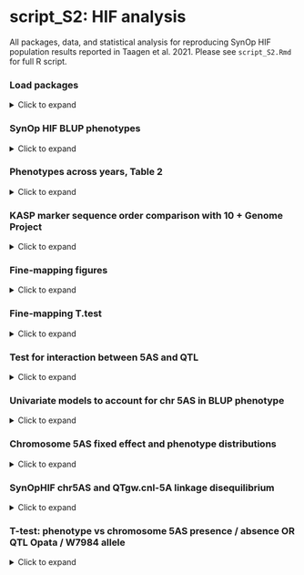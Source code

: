 script\_S2: HIF analysis
================

All packages, data, and statistical analysis for reproducing SynOp HIF
population results reported in Taagen et al. 2021. Please see
`script_S2.Rmd` for full R script.

### Load packages

<details>

<summary>Click to expand </summary>

``` r
library(tidyverse) # R/tidyverse version 1.3.0
library(lme4) #R/lme4 package version 1.1-21
library(knitr) # R/knitr package version 1.28 
library(rlang) #R/rlang package version 0.4.5
library(ggpubr) #R/ggpubr package version 0.4.0
library(emmeans) # R/emmeans package version 1.4.6
library(car) # R/car package version 3.0-10
library(gt) #R/gt version 0.2.2
library(rstatix) # R/rstatix package version 0.6.0
library(inauguration) #R/inauguration version 0.0.0.90
```

</details>

### SynOp HIF BLUP phenotypes

<details>

<summary>Click to expand </summary>

A 129-entry inbred subset of SynOp HIF entries and four checks (W7984,
Opata, Tom, and Glenn) were were selected and grown in randomized
headrows. There are three site-year combinations (2019 Snyder, 2020
Caldwell, 2020 Helfer), with up to five replicates per entry, across
2019 and 2020 in Ithaca, NY (up to 3 rep at Snyder, 1 rep Caldwell, 1
rep Helfer). Univariate linear models with random environment and
genotype effects were fitted with the `R/lme4` package to obtain best
linear unbiased predictions (BLUPs) for `TGW`, `GL`, `GW`, `SPS`, `HD`,
`GFD`, and `HT` phenotypes across the three environments.

**Load data**

``` r
SynOpHIF_Phenotypes <- read_csv("https://raw.githubusercontent.com/etaagen/Taagen_2021_TPG/main/supplementary_2/file_S2.1.csv", na = "")
SynOpHIF_Phenotypes$SynOpHIF = as.factor(SynOpHIF_Phenotypes$SynOpHIF)
SynOpHIF_Phenotypes$Entry = as.factor(SynOpHIF_Phenotypes$Entry)
SynOpHIF_Phenotypes$Year = as.factor(SynOpHIF_Phenotypes$Year)
SynOpHIF_Phenotypes$Location = as.factor(SynOpHIF_Phenotypes$Location)
SynOpHIF_Phenotypes$Rep = as.factor(SynOpHIF_Phenotypes$Rep)
SynOpHIF_Phenotypes$chr5AS_consensus = as.factor(SynOpHIF_Phenotypes$chr5AS_consensus)
SynOpHIF_Phenotypes$KASP_341510829 = as.factor(SynOpHIF_Phenotypes$KASP_341510829)
```

**TGW**

![](script_S2_files/figure-gfm/TGW%20models-1.png)<!-- -->

**GL**

![](script_S2_files/figure-gfm/GL%20models-1.png)<!-- -->

**GW**

![](script_S2_files/figure-gfm/GW%20models-1.png)<!-- -->

**SPS**

    ## boundary (singular) fit: see ?isSingular

![](script_S2_files/figure-gfm/SPS%20models-1.png)<!-- -->

**HD**

![](script_S2_files/figure-gfm/HD%20models-1.png)<!-- -->

**GFD**

![](script_S2_files/figure-gfm/GFD%20models-1.png)<!-- -->

**HT**

![](script_S2_files/figure-gfm/HT%20models-1.png)<!-- -->

### Select models, extract BLUPs

The models were selected based on low AIC value, and include the
`SynOpHIF` classification variable.

  - `TGW ~ (1|Entry) + (1|Rep) + SynOpHIF`

  - `GL ~ (1|Entry) + (1|Rep) + 1|SynOpHIF`

  - `GW ~ (1|Entry) + (1|Rep) + 1|SynOpHIF`

  - `SPS ~ (1|Entry) + (1|Rep) + SynOpHIF + HD`

  - `HD ~ (1|Entry) + (1|Rep) + SynOpHIF + HT`

  - `GFD ~ (1|Entry) + (1|Rep) + SynOpHIF + HD`

  - `HT ~ (1|Entry) + (1|Rep) + SynOpHIF + HD`

**and later,** `phenotype ~ (1|Entry) + (1|Rep) + SynOpHIF +
chr5AS_consensus` for testing 5AS significance after Gutierrez-Gonzalez
et al. 2019 published genome sequence that indicated chr 5AS structural
variation.

**Extract random effects from univariate mixed linear models for entries
(obtain BLUPs):**

``` r
BLUP_TGW <- ranef(TGW_model2)$Entry 
BLUP_GL <- ranef(GL_model2)$Entry 
BLUP_GW <- ranef(GW_model2)$Entry 
BLUP_SPS <- ranef(SPS_model3)$Entry 
BLUP_HD <- ranef(HD_model3)$Entry 
BLUP_GFD <- ranef(HD_model3)$Entry 
BLUP_HT <- ranef(HT_model3)$Entry 
```

**Phenotype means, add to BLUP for scaled phenotype value:**

``` r
TGW_mean <- mean(SynOpHIF_Phenotypes$TGW, na.rm = TRUE) 
BLUP_TGW <- BLUP_TGW + TGW_mean
names(BLUP_TGW)[1] <- "BLUP_TGW"
BLUP_TGW <- BLUP_TGW %>% 
  rownames_to_column(var = "entry")

GL_mean <- mean(SynOpHIF_Phenotypes$GL, na.rm = TRUE)
BLUP_GL <- BLUP_GL + GL_mean
names(BLUP_GL)[1] <- "BLUP_GL"
BLUP_GL <- BLUP_GL %>% 
  rownames_to_column(var = "entry")

GW_mean <- mean(SynOpHIF_Phenotypes$GW, na.rm = TRUE)
BLUP_GW <- BLUP_GW + GW_mean
names(BLUP_GW)[1] <- "BLUP_GW"
BLUP_GW <- BLUP_GW %>% 
  rownames_to_column(var = "entry")

SPS_mean <- mean(SynOpHIF_Phenotypes$SPS, na.rm = TRUE)
BLUP_SPS <- BLUP_SPS + SPS_mean
names(BLUP_SPS)[1] <- "BLUP_SPS"
BLUP_SPS <- BLUP_SPS %>% 
  rownames_to_column(var = "entry")

HD_mean <- mean(SynOpHIF_Phenotypes$HD, na.rm = TRUE)
BLUP_HD <- BLUP_HD + HD_mean
names(BLUP_HD)[1] <- "BLUP_HD"
BLUP_HD <- BLUP_HD %>% 
  rownames_to_column(var = "entry")

GFD_mean <- mean(SynOpHIF_Phenotypes$GFD, na.rm = TRUE)
BLUP_GFD <- BLUP_GFD + GFD_mean
names(BLUP_GFD)[1] <- "BLUP_GFD"
BLUP_GFD <- BLUP_GFD %>% 
  rownames_to_column(var = "entry")

HT_mean <- mean(SynOpHIF_Phenotypes$HT, na.rm = TRUE)
BLUP_HT <- BLUP_HT + HT_mean
names(BLUP_HT)[1] <- "BLUP_HT"
BLUP_HT <- BLUP_HT %>% 
  rownames_to_column(var = "entry")
```

**Create csv files**  
*eval = FALSE,can be found in GitHub repository, `file_S2.9.csv`*

``` r
SynOpHIF_BLUP <- BLUP_TGW %>% 
  inner_join(BLUP_GL, by=c("entry")) %>% 
  inner_join(BLUP_GW, by=c("entry")) %>% 
  inner_join(BLUP_SPS, by=c("entry")) %>% 
  inner_join(BLUP_HD, by=c("entry")) %>% 
  inner_join(BLUP_GFD, by=c("entry")) %>% 
  inner_join(BLUP_HT, by=c("entry")) 

#write.csv(SynOpHIF_BLUP, "SynOpHIF_BLUP.csv") 
```

</details>

### Phenotypes across years, Table 2

<details>

<summary>Click to expand </summary>

``` r
sny19a <- SynOpHIF_Phenotypes %>% 
  filter(Rep == "A") 
summary(aov(HD ~ KASP_341510829, data = sny19a))
```

    ##                 Df Sum Sq Mean Sq F value Pr(>F)
    ## KASP_341510829   1    4.7   4.712   0.527  0.469
    ## Residuals      127 1134.6   8.934

``` r
summary(aov(GFD ~ KASP_341510829, data = sny19a))
```

    ##                Df Sum Sq Mean Sq F value Pr(>F)
    ## KASP_341510829  1  0.014  0.0142   0.021  0.889
    ## Residuals       7  4.748  0.6783               
    ## 120 observations deleted due to missingness

``` r
summary(aov(HT ~ KASP_341510829, data = sny19a))
```

    ##                 Df Sum Sq Mean Sq F value Pr(>F)  
    ## KASP_341510829   1    210  209.59   3.531 0.0625 .
    ## Residuals      126   7478   59.35                 
    ## ---
    ## Signif. codes:  0 '***' 0.001 '**' 0.01 '*' 0.05 '.' 0.1 ' ' 1
    ## 1 observation deleted due to missingness

``` r
summary(aov(SPS ~ KASP_341510829, data = sny19a))
```

    ##                 Df Sum Sq Mean Sq F value Pr(>F)
    ## KASP_341510829   1   2.27  2.2674   2.577  0.111
    ## Residuals      127 111.74  0.8799

``` r
summary(aov(TGW ~ KASP_341510829, data = sny19a))
```

    ##                 Df Sum Sq Mean Sq F value Pr(>F)    
    ## KASP_341510829   1 1233.9  1233.9   237.2 <2e-16 ***
    ## Residuals      127  660.5     5.2                   
    ## ---
    ## Signif. codes:  0 '***' 0.001 '**' 0.01 '*' 0.05 '.' 0.1 ' ' 1

``` r
summary(aov(GL ~ KASP_341510829, data = sny19a))
```

    ##                 Df Sum Sq Mean Sq F value Pr(>F)    
    ## KASP_341510829   1  0.605  0.6054   14.67  2e-04 ***
    ## Residuals      127  5.241  0.0413                   
    ## ---
    ## Signif. codes:  0 '***' 0.001 '**' 0.01 '*' 0.05 '.' 0.1 ' ' 1

``` r
summary(aov(GW ~ KASP_341510829, data = sny19a)) 
```

    ##                 Df Sum Sq Mean Sq F value Pr(>F)    
    ## KASP_341510829   1 2.8975  2.8975   396.8 <2e-16 ***
    ## Residuals      127 0.9273  0.0073                   
    ## ---
    ## Signif. codes:  0 '***' 0.001 '**' 0.01 '*' 0.05 '.' 0.1 ' ' 1

``` r
sny19b <- SynOpHIF_Phenotypes %>% 
  filter(Rep == "B") 
summary(aov(HD ~ KASP_341510829, data = sny19b))
```

    ##                 Df Sum Sq Mean Sq F value Pr(>F)
    ## KASP_341510829   1    4.6   4.591    0.56  0.456
    ## Residuals      111  910.5   8.202               
    ## 16 observations deleted due to missingness

``` r
summary(aov(GFD ~ KASP_341510829, data = sny19b))
```

    ##                Df Sum Sq Mean Sq F value Pr(>F)
    ## KASP_341510829  1  0.392   0.392   0.778  0.407
    ## Residuals       7  3.528   0.504               
    ## 120 observations deleted due to missingness

``` r
summary(aov(HT ~ KASP_341510829, data = sny19b))
```

    ##                 Df Sum Sq Mean Sq F value Pr(>F)  
    ## KASP_341510829   1    298  298.24   3.739 0.0557 .
    ## Residuals      111   8853   79.76                 
    ## ---
    ## Signif. codes:  0 '***' 0.001 '**' 0.01 '*' 0.05 '.' 0.1 ' ' 1
    ## 16 observations deleted due to missingness

``` r
summary(aov(SPS ~ KASP_341510829, data = sny19b))
```

    ##                 Df Sum Sq Mean Sq F value  Pr(>F)   
    ## KASP_341510829   1   7.68    7.68   7.604 0.00681 **
    ## Residuals      111 112.11    1.01                   
    ## ---
    ## Signif. codes:  0 '***' 0.001 '**' 0.01 '*' 0.05 '.' 0.1 ' ' 1
    ## 16 observations deleted due to missingness

``` r
summary(aov(TGW ~ KASP_341510829, data = sny19b))
```

    ##                 Df Sum Sq Mean Sq F value Pr(>F)    
    ## KASP_341510829   1   1259    1259   209.2 <2e-16 ***
    ## Residuals      111    668       6                   
    ## ---
    ## Signif. codes:  0 '***' 0.001 '**' 0.01 '*' 0.05 '.' 0.1 ' ' 1
    ## 16 observations deleted due to missingness

``` r
summary(aov(GL ~ KASP_341510829, data = sny19b))
```

    ##                 Df Sum Sq Mean Sq F value   Pr(>F)    
    ## KASP_341510829   1  0.796  0.7964      17 7.23e-05 ***
    ## Residuals      111  5.199  0.0468                     
    ## ---
    ## Signif. codes:  0 '***' 0.001 '**' 0.01 '*' 0.05 '.' 0.1 ' ' 1
    ## 16 observations deleted due to missingness

``` r
summary(aov(GW ~ KASP_341510829, data = sny19b))
```

    ##                 Df Sum Sq Mean Sq F value Pr(>F)    
    ## KASP_341510829   1 2.8961  2.8961   408.4 <2e-16 ***
    ## Residuals      111 0.7871  0.0071                   
    ## ---
    ## Signif. codes:  0 '***' 0.001 '**' 0.01 '*' 0.05 '.' 0.1 ' ' 1
    ## 16 observations deleted due to missingness

``` r
sny19c <- SynOpHIF_Phenotypes %>% 
  filter(Rep == "C") 
summary(aov(HD ~ KASP_341510829, data = sny19c))
```

    ##                Df Sum Sq Mean Sq F value Pr(>F)
    ## KASP_341510829  1  15.68  15.684   2.101  0.163
    ## Residuals      20 149.27   7.464               
    ## 107 observations deleted due to missingness

``` r
summary(aov(HT ~ KASP_341510829, data = sny19c))
```

    ##                Df Sum Sq Mean Sq F value Pr(>F)
    ## KASP_341510829  1   69.1   69.09   0.595  0.449
    ## Residuals      20 2321.3  116.06               
    ## 107 observations deleted due to missingness

``` r
summary(aov(SPS ~ KASP_341510829, data = sny19c))
```

    ##                Df Sum Sq Mean Sq F value Pr(>F)
    ## KASP_341510829  1  2.063   2.062    1.49  0.236
    ## Residuals      20 27.678   1.384               
    ## 107 observations deleted due to missingness

``` r
summary(aov(TGW ~ KASP_341510829, data = sny19c))
```

    ##                Df Sum Sq Mean Sq F value   Pr(>F)    
    ## KASP_341510829  1  144.0  143.96   28.42 3.23e-05 ***
    ## Residuals      20  101.3    5.07                     
    ## ---
    ## Signif. codes:  0 '***' 0.001 '**' 0.01 '*' 0.05 '.' 0.1 ' ' 1
    ## 107 observations deleted due to missingness

``` r
summary(aov(GL ~ KASP_341510829, data = sny19c))
```

    ##                Df Sum Sq Mean Sq F value Pr(>F)
    ## KASP_341510829  1 0.0258 0.02583    0.66  0.426
    ## Residuals      20 0.7833 0.03917               
    ## 107 observations deleted due to missingness

``` r
summary(aov(GW ~ KASP_341510829, data = sny19c))
```

    ##                Df Sum Sq Mean Sq F value   Pr(>F)    
    ## KASP_341510829  1 0.3750  0.3750   67.45 7.75e-08 ***
    ## Residuals      20 0.1112  0.0056                     
    ## ---
    ## Signif. codes:  0 '***' 0.001 '**' 0.01 '*' 0.05 '.' 0.1 ' ' 1
    ## 107 observations deleted due to missingness

``` r
cald20 <- SynOpHIF_Phenotypes %>% 
  filter(Rep == "D") 
summary(aov(HD ~ KASP_341510829, data = cald20))
```

    ##                 Df Sum Sq Mean Sq F value Pr(>F)
    ## KASP_341510829   1    5.0   4.986   0.826  0.365
    ## Residuals      127  766.7   6.037

``` r
summary(aov(GFD ~ KASP_341510829, data = cald20))
```

    ##                 Df Sum Sq Mean Sq F value Pr(>F)
    ## KASP_341510829   1    0.3   0.333   0.091  0.763
    ## Residuals      127  464.7   3.659

``` r
summary(aov(HT ~ KASP_341510829, data = cald20))
```

    ##                 Df Sum Sq Mean Sq F value Pr(>F)  
    ## KASP_341510829   1    341     341   5.777 0.0177 *
    ## Residuals      127   7497      59                 
    ## ---
    ## Signif. codes:  0 '***' 0.001 '**' 0.01 '*' 0.05 '.' 0.1 ' ' 1

``` r
summary(aov(SPS ~ KASP_341510829, data = cald20))
```

    ##                 Df Sum Sq Mean Sq F value Pr(>F)  
    ## KASP_341510829   1   2.44  2.4380   3.389  0.068 .
    ## Residuals      127  91.36  0.7194                 
    ## ---
    ## Signif. codes:  0 '***' 0.001 '**' 0.01 '*' 0.05 '.' 0.1 ' ' 1

``` r
summary(aov(TGW ~ KASP_341510829, data = cald20))
```

    ##                 Df Sum Sq Mean Sq F value Pr(>F)    
    ## KASP_341510829   1 1452.9    1453   240.5 <2e-16 ***
    ## Residuals      127  767.3       6                   
    ## ---
    ## Signif. codes:  0 '***' 0.001 '**' 0.01 '*' 0.05 '.' 0.1 ' ' 1

``` r
summary(aov(GL ~ KASP_341510829, data = cald20))
```

    ##                 Df Sum Sq Mean Sq F value Pr(>F)   
    ## KASP_341510829   1  0.363  0.3629   7.942 0.0056 **
    ## Residuals      127  5.803  0.0457                  
    ## ---
    ## Signif. codes:  0 '***' 0.001 '**' 0.01 '*' 0.05 '.' 0.1 ' ' 1

``` r
summary(aov(GW ~ KASP_341510829, data = cald20))
```

    ##                 Df Sum Sq Mean Sq F value Pr(>F)    
    ## KASP_341510829   1  3.361   3.361   383.8 <2e-16 ***
    ## Residuals      127  1.112   0.009                   
    ## ---
    ## Signif. codes:  0 '***' 0.001 '**' 0.01 '*' 0.05 '.' 0.1 ' ' 1

``` r
helf20 <- SynOpHIF_Phenotypes %>% 
  filter(Rep == "E") 
summary(aov(HD ~ KASP_341510829, data = helf20))
```

    ##                 Df Sum Sq Mean Sq F value Pr(>F)
    ## KASP_341510829   1    1.4   1.351   0.296  0.588
    ## Residuals      127  580.4   4.570

``` r
summary(aov(GFD ~ KASP_341510829, data = helf20))
```

    ##                 Df Sum Sq Mean Sq F value Pr(>F)
    ## KASP_341510829   1    3.2   3.200   1.211  0.273
    ## Residuals      127  335.7   2.643

``` r
summary(aov(HT ~ KASP_341510829, data = helf20))
```

    ##                 Df Sum Sq Mean Sq F value  Pr(>F)   
    ## KASP_341510829   1    310  309.69    8.11 0.00514 **
    ## Residuals      127   4850   38.19                   
    ## ---
    ## Signif. codes:  0 '***' 0.001 '**' 0.01 '*' 0.05 '.' 0.1 ' ' 1

``` r
summary(aov(SPS ~ KASP_341510829, data = helf20))
```

    ##                 Df Sum Sq Mean Sq F value Pr(>F)  
    ## KASP_341510829   1   2.38  2.3775   3.045 0.0834 .
    ## Residuals      127  99.16  0.7808                 
    ## ---
    ## Signif. codes:  0 '***' 0.001 '**' 0.01 '*' 0.05 '.' 0.1 ' ' 1

``` r
summary(aov(TGW ~ KASP_341510829, data = helf20))
```

    ##                 Df Sum Sq Mean Sq F value Pr(>F)    
    ## KASP_341510829   1 1801.1  1801.1   351.9 <2e-16 ***
    ## Residuals      127  650.1     5.1                   
    ## ---
    ## Signif. codes:  0 '***' 0.001 '**' 0.01 '*' 0.05 '.' 0.1 ' ' 1

``` r
summary(aov(GL ~ KASP_341510829, data = helf20))
```

    ##                 Df Sum Sq Mean Sq F value   Pr(>F)    
    ## KASP_341510829   1  0.533  0.5334   13.14 0.000418 ***
    ## Residuals      127  5.157  0.0406                     
    ## ---
    ## Signif. codes:  0 '***' 0.001 '**' 0.01 '*' 0.05 '.' 0.1 ' ' 1

``` r
summary(aov(GW ~ KASP_341510829, data = helf20))  
```

    ##                 Df Sum Sq Mean Sq F value Pr(>F)    
    ## KASP_341510829   1  3.691   3.691   531.3 <2e-16 ***
    ## Residuals      127  0.882   0.007                   
    ## ---
    ## Signif. codes:  0 '***' 0.001 '**' 0.01 '*' 0.05 '.' 0.1 ' ' 1

``` r
blup_pheno <- read_csv("https://raw.githubusercontent.com/etaagen/Taagen_2021_TPG/main/supplementary_2/file_S2.4.csv", na = "NA")
summary(aov(HD_BLUP ~ KASP_341510829, data = blup_pheno))
```

    ##                 Df Sum Sq Mean Sq F value Pr(>F)
    ## KASP_341510829   1    0.1   0.126   0.023   0.88
    ## Residuals      127  694.1   5.465

``` r
summary(aov(GFD_BLUP ~ KASP_341510829, data = blup_pheno))
```

    ##                 Df Sum Sq Mean Sq F value Pr(>F)
    ## KASP_341510829   1    0.2   0.188   0.035  0.852
    ## Residuals      127  681.2   5.364

``` r
summary(aov(HT_BLUP ~ KASP_341510829, data = blup_pheno))
```

    ##                 Df Sum Sq Mean Sq F value Pr(>F)   
    ## KASP_341510829   1  238.1  238.07   9.857 0.0021 **
    ## Residuals      127 3067.3   24.15                  
    ## ---
    ## Signif. codes:  0 '***' 0.001 '**' 0.01 '*' 0.05 '.' 0.1 ' ' 1

``` r
summary(aov(SPS_BLUP ~ KASP_341510829, data = blup_pheno))
```

    ##                 Df Sum Sq Mean Sq F value   Pr(>F)    
    ## KASP_341510829   1  1.142  1.1423    12.4 0.000597 ***
    ## Residuals      127 11.700  0.0921                     
    ## ---
    ## Signif. codes:  0 '***' 0.001 '**' 0.01 '*' 0.05 '.' 0.1 ' ' 1

``` r
summary(aov(TGW_BLUP ~ KASP_341510829, data = blup_pheno))
```

    ##                 Df Sum Sq Mean Sq F value Pr(>F)    
    ## KASP_341510829   1   1378  1377.9   364.6 <2e-16 ***
    ## Residuals      127    480     3.8                   
    ## ---
    ## Signif. codes:  0 '***' 0.001 '**' 0.01 '*' 0.05 '.' 0.1 ' ' 1

``` r
summary(aov(GL_BLUP ~ KASP_341510829, data = blup_pheno))
```

    ##                 Df Sum Sq Mean Sq F value   Pr(>F)    
    ## KASP_341510829   1  0.538  0.5378   14.23 0.000247 ***
    ## Residuals      127  4.801  0.0378                     
    ## ---
    ## Signif. codes:  0 '***' 0.001 '**' 0.01 '*' 0.05 '.' 0.1 ' ' 1

``` r
summary(aov(GW_BLUP ~ KASP_341510829, data = blup_pheno))  
```

    ##                 Df Sum Sq Mean Sq F value Pr(>F)    
    ## KASP_341510829   1 3.1353  3.1353   703.4 <2e-16 ***
    ## Residuals      127 0.5661  0.0045                   
    ## ---
    ## Signif. codes:  0 '***' 0.001 '**' 0.01 '*' 0.05 '.' 0.1 ' ' 1

![](script_S2_files/figure-gfm/table2-1.png)<!-- -->

</details>

### KASP marker sequence order comparison with 10 + Genome Project

<details>

<summary>Click to expand </summary>

Each color represents SNP BLAST position across 12 genomes. See
`file_S2.6` for marker names.  
![](script_S2_files/figure-gfm/marker%20comparison-1.png)<!-- -->

</details>

### Fine-mapping figures

<details>

<summary>Click to expand </summary>

The 129 entry fine-mapping population can be subset into crossover
groups based on shared recombination intervals between SNPs and
comparisons across BLUP phenotypes. Please see `HIF_groups.xlsx` for
entries in each group (n = \# of entries per group).  
![](script_S2_files/figure-gfm/HIF%20group%20figures-1.png)<!-- -->![](script_S2_files/figure-gfm/HIF%20group%20figures-2.png)<!-- -->![](script_S2_files/figure-gfm/HIF%20group%20figures-3.png)<!-- -->![](script_S2_files/figure-gfm/HIF%20group%20figures-4.png)<!-- -->![](script_S2_files/figure-gfm/HIF%20group%20figures-5.png)<!-- -->![](script_S2_files/figure-gfm/HIF%20group%20figures-6.png)<!-- -->![](script_S2_files/figure-gfm/HIF%20group%20figures-7.png)<!-- -->

</details>

### Fine-mapping T.test

<details>

<summary>Click to expand </summary>

T.test comparisons for each group vs QTgw.cnl-5A+ or QTgw.cnl-5A- (based
on like-phenotype)

``` r
# QTgw.cnl-5A+ vs QTgw.cnl-5A-
groupOW <- HIFttest %>% 
  filter(Group== "QTgw.cnl-5A+" | Group== "QTgw.cnl-5A-")
t.test(TGW_BLUP ~ Group, data = groupOW)
```

    ## 
    ##  Welch Two Sample t-test
    ## 
    ## data:  TGW_BLUP by Group
    ## t = -8.9069, df = 17.025, p-value = 8.115e-08
    ## alternative hypothesis: true difference in means is not equal to 0
    ## 95 percent confidence interval:
    ##  -9.707662 -5.989752
    ## sample estimates:
    ## mean in group QTgw.cnl-5A- mean in group QTgw.cnl-5A+ 
    ##                   31.94549                   39.79420

``` r
t.test(GW_BLUP ~ Group, data = groupOW)
```

    ## 
    ##  Welch Two Sample t-test
    ## 
    ## data:  GW_BLUP by Group
    ## t = -17.049, df = 16.249, p-value = 8.552e-12
    ## alternative hypothesis: true difference in means is not equal to 0
    ## 95 percent confidence interval:
    ##  -0.3666273 -0.2856254
    ## sample estimates:
    ## mean in group QTgw.cnl-5A- mean in group QTgw.cnl-5A+ 
    ##                   3.068392                   3.394519

``` r
# Group 1 vs QTgw.cnl-5A- 
groupW1 <- HIFttest %>% 
  filter(Group== "QTgw.cnl-5A-" | Group== "1")
t.test(TGW_BLUP ~ Group, data = groupW1)
```

    ## 
    ##  Welch Two Sample t-test
    ## 
    ## data:  TGW_BLUP by Group
    ## t = 7.5591, df = 13.992, p-value = 2.642e-06
    ## alternative hypothesis: true difference in means is not equal to 0
    ## 95 percent confidence interval:
    ##  3.701614 6.634486
    ## sample estimates:
    ##            mean in group 1 mean in group QTgw.cnl-5A- 
    ##                   37.11354                   31.94549

``` r
t.test(GW_BLUP ~ Group, data = groupW1)
```

    ## 
    ##  Welch Two Sample t-test
    ## 
    ## data:  GW_BLUP by Group
    ## t = 10.45, df = 9.5294, p-value = 1.572e-06
    ## alternative hypothesis: true difference in means is not equal to 0
    ## 95 percent confidence interval:
    ##  0.2091497 0.3234885
    ## sample estimates:
    ##            mean in group 1 mean in group QTgw.cnl-5A- 
    ##                   3.334711                   3.068392

``` r
# Group 2 vs QTgw.cnl-5A- 
groupW2 <- HIFttest %>% 
  filter(Group== "QTgw.cnl-5A-" | Group== "2")
t.test(TGW_BLUP ~ Group, data = groupW2)
```

    ## 
    ##  Welch Two Sample t-test
    ## 
    ## data:  TGW_BLUP by Group
    ## t = 8.1949, df = 21.935, p-value = 4.037e-08
    ## alternative hypothesis: true difference in means is not equal to 0
    ## 95 percent confidence interval:
    ##  5.450728 9.145094
    ## sample estimates:
    ##            mean in group 2 mean in group QTgw.cnl-5A- 
    ##                   39.24341                   31.94549

``` r
t.test(GW_BLUP ~ Group, data = groupW2)
```

    ## 
    ##  Welch Two Sample t-test
    ## 
    ## data:  GW_BLUP by Group
    ## t = 13.516, df = 21.575, p-value = 5.264e-12
    ## alternative hypothesis: true difference in means is not equal to 0
    ## 95 percent confidence interval:
    ##  0.2991149 0.4076936
    ## sample estimates:
    ##            mean in group 2 mean in group QTgw.cnl-5A- 
    ##                   3.421796                   3.068392

``` r
# Group 3 vs QTgw.cnl-5A- 
groupW3 <- HIFttest %>% 
  filter(Group== "QTgw.cnl-5A-" | Group== "3")
t.test(TGW_BLUP ~ Group, data = groupW3)
```

    ## 
    ##  Welch Two Sample t-test
    ## 
    ## data:  TGW_BLUP by Group
    ## t = 6.8496, df = 15.835, p-value = 4.129e-06
    ## alternative hypothesis: true difference in means is not equal to 0
    ## 95 percent confidence interval:
    ##  3.352132 6.360747
    ## sample estimates:
    ##            mean in group 3 mean in group QTgw.cnl-5A- 
    ##                   36.80193                   31.94549

``` r
t.test(GW_BLUP ~ Group, data = groupW3)
```

    ## 
    ##  Welch Two Sample t-test
    ## 
    ## data:  GW_BLUP by Group
    ## t = 13.696, df = 15.332, p-value = 5.226e-10
    ## alternative hypothesis: true difference in means is not equal to 0
    ## 95 percent confidence interval:
    ##  0.2591649 0.3544878
    ## sample estimates:
    ##            mean in group 3 mean in group QTgw.cnl-5A- 
    ##                   3.375219                   3.068392

``` r
# Group 4 vs QTgw.cnl-5A- 
groupW4 <- HIFttest %>% 
  filter(Group== "QTgw.cnl-5A-" | Group== "4")
t.test(TGW_BLUP ~ Group, data = groupW4)
```

    ## 
    ##  Welch Two Sample t-test
    ## 
    ## data:  TGW_BLUP by Group
    ## t = 7.4092, df = 13.322, p-value = 4.438e-06
    ## alternative hypothesis: true difference in means is not equal to 0
    ## 95 percent confidence interval:
    ##  3.298079 6.003628
    ## sample estimates:
    ##            mean in group 4 mean in group QTgw.cnl-5A- 
    ##                   36.59635                   31.94549

``` r
t.test(GW_BLUP ~ Group, data = groupW4)
```

    ## 
    ##  Welch Two Sample t-test
    ## 
    ## data:  GW_BLUP by Group
    ## t = 17.078, df = 16.784, p-value = 4.832e-12
    ## alternative hypothesis: true difference in means is not equal to 0
    ## 95 percent confidence interval:
    ##  0.2801755 0.3592497
    ## sample estimates:
    ##            mean in group 4 mean in group QTgw.cnl-5A- 
    ##                   3.388105                   3.068392

``` r
# Group 5 vs QTgw.cnl-5A+ 
groupW5 <- HIFttest %>% 
  filter(Group== "QTgw.cnl-5A+" | Group== "5")
t.test(TGW_BLUP ~ Group, data = groupW5)
```

    ## 
    ##  Welch Two Sample t-test
    ## 
    ## data:  TGW_BLUP by Group
    ## t = -6.9868, df = 6.7158, p-value = 0.0002588
    ## alternative hypothesis: true difference in means is not equal to 0
    ## 95 percent confidence interval:
    ##  -10.169138  -4.993218
    ## sample estimates:
    ##            mean in group 5 mean in group QTgw.cnl-5A+ 
    ##                   32.21302                   39.79420

``` r
t.test(GW_BLUP ~ Group, data = groupW5)
```

    ## 
    ##  Welch Two Sample t-test
    ## 
    ## data:  GW_BLUP by Group
    ## t = -11.984, df = 4.0802, p-value = 0.000248
    ## alternative hypothesis: true difference in means is not equal to 0
    ## 95 percent confidence interval:
    ##  -0.3896484 -0.2439826
    ## sample estimates:
    ##            mean in group 5 mean in group QTgw.cnl-5A+ 
    ##                   3.077703                   3.394519

``` r
# Group 6 vs QTgw.cnl-5A+ 
groupW6 <- HIFttest %>% 
  filter(Group== "QTgw.cnl-5A+" | Group== "6")
t.test(TGW_BLUP ~ Group, data = groupW6)
```

    ## 
    ##  Welch Two Sample t-test
    ## 
    ## data:  TGW_BLUP by Group
    ## t = -12.777, df = 9.3638, p-value = 3.082e-07
    ## alternative hypothesis: true difference in means is not equal to 0
    ## 95 percent confidence interval:
    ##  -10.345462  -7.248864
    ## sample estimates:
    ##            mean in group 6 mean in group QTgw.cnl-5A+ 
    ##                   30.99704                   39.79420

``` r
t.test(GW_BLUP ~ Group, data = groupW6)
```

    ## 
    ##  Welch Two Sample t-test
    ## 
    ## data:  GW_BLUP by Group
    ## t = -26.296, df = 15.192, p-value = 4.373e-14
    ## alternative hypothesis: true difference in means is not equal to 0
    ## 95 percent confidence interval:
    ##  -0.3454447 -0.2936962
    ## sample estimates:
    ##            mean in group 6 mean in group QTgw.cnl-5A+ 
    ##                   3.074948                   3.394519

``` r
# Group 7 vs QTgw.cnl-5A+ 
groupW7 <- HIFttest %>% 
  filter(Group== "QTgw.cnl-5A+" | Group== "7")
t.test(TGW_BLUP ~ Group, data = groupW7)
```

    ## 
    ##  Welch Two Sample t-test
    ## 
    ## data:  TGW_BLUP by Group
    ## t = -5.2155, df = 4.3129, p-value = 0.00523
    ## alternative hypothesis: true difference in means is not equal to 0
    ## 95 percent confidence interval:
    ##  -12.595603  -4.005415
    ## sample estimates:
    ##            mean in group 7 mean in group QTgw.cnl-5A+ 
    ##                   31.49369                   39.79420

``` r
t.test(GW_BLUP ~ Group, data = groupW7)
```

    ## 
    ##  Welch Two Sample t-test
    ## 
    ## data:  GW_BLUP by Group
    ## t = -4.1153, df = 3.1078, p-value = 0.02428
    ## alternative hypothesis: true difference in means is not equal to 0
    ## 95 percent confidence interval:
    ##  -0.55419207 -0.07615811
    ## sample estimates:
    ##            mean in group 7 mean in group QTgw.cnl-5A+ 
    ##                   3.079344                   3.394519

``` r
# Group 8 vs QTgw.cnl-5A+ 
groupW8 <- HIFttest %>% 
  filter(Group== "QTgw.cnl-5A+" | Group== "8")
t.test(TGW_BLUP ~ Group, data = groupW8)
```

    ## 
    ##  Welch Two Sample t-test
    ## 
    ## data:  TGW_BLUP by Group
    ## t = -10.026, df = 18.578, p-value = 6.303e-09
    ## alternative hypothesis: true difference in means is not equal to 0
    ## 95 percent confidence interval:
    ##  -11.38996  -7.45059
    ## sample estimates:
    ##            mean in group 8 mean in group QTgw.cnl-5A+ 
    ##                   30.37393                   39.79420

``` r
t.test(GW_BLUP ~ Group, data = groupW8)
```

    ## 
    ##  Welch Two Sample t-test
    ## 
    ## data:  GW_BLUP by Group
    ## t = -16.289, df = 15.748, p-value = 2.833e-11
    ## alternative hypothesis: true difference in means is not equal to 0
    ## 95 percent confidence interval:
    ##  -0.4211959 -0.3240785
    ## sample estimates:
    ##            mean in group 8 mean in group QTgw.cnl-5A+ 
    ##                   3.021881                   3.394519

``` r
# Group 9 vs QTgw.cnl-5A+ 
groupW9 <- HIFttest %>% 
  filter(Group== "QTgw.cnl-5A+" | Group== "9")
t.test(TGW_BLUP ~ Group, data = groupW9)
```

    ## 
    ##  Welch Two Sample t-test
    ## 
    ## data:  TGW_BLUP by Group
    ## t = -17.08, df = 8.9059, p-value = 4.117e-08
    ## alternative hypothesis: true difference in means is not equal to 0
    ## 95 percent confidence interval:
    ##  -13.33152 -10.20870
    ## sample estimates:
    ##            mean in group 9 mean in group QTgw.cnl-5A+ 
    ##                   28.02409                   39.79420

``` r
t.test(GW_BLUP ~ Group, data = groupW9)
```

    ## 
    ##  Welch Two Sample t-test
    ## 
    ## data:  GW_BLUP by Group
    ## t = -45.502, df = 8.2811, p-value = 3.122e-11
    ## alternative hypothesis: true difference in means is not equal to 0
    ## 95 percent confidence interval:
    ##  -0.4894586 -0.4425051
    ## sample estimates:
    ##            mean in group 9 mean in group QTgw.cnl-5A+ 
    ##                   2.928537                   3.394519

``` r
# Group 10 vs QTgw.cnl-5A- 
groupW10 <- HIFttest %>% 
  filter(Group== "QTgw.cnl-5A-" | Group== "10")
t.test(TGW_BLUP ~ Group, data = groupW10)
```

    ## 
    ##  Welch Two Sample t-test
    ## 
    ## data:  TGW_BLUP by Group
    ## t = 5.693, df = 10.044, p-value = 0.000197
    ## alternative hypothesis: true difference in means is not equal to 0
    ## 95 percent confidence interval:
    ##  3.075104 7.026322
    ## sample estimates:
    ##           mean in group 10 mean in group QTgw.cnl-5A- 
    ##                   36.99621                   31.94549

``` r
t.test(GW_BLUP ~ Group, data = groupW10)
```

    ## 
    ##  Welch Two Sample t-test
    ## 
    ## data:  GW_BLUP by Group
    ## t = 8.2096, df = 7.4779, p-value = 5.338e-05
    ## alternative hypothesis: true difference in means is not equal to 0
    ## 95 percent confidence interval:
    ##  0.1762008 0.3162139
    ## sample estimates:
    ##           mean in group 10 mean in group QTgw.cnl-5A- 
    ##                   3.314600                   3.068392

``` r
# Group 11 too few entries, QTgw.cnl-5A- like phenotype
# Group 12 too few entries, QTgw.cnl-5A+ like phenotype
# Group 13 too few entries, QTgw.cnl-5A- like phenotype
# Group 14 vs QTgw.cnl-5A- 
groupW14 <- HIFttest %>% 
  filter(Group== "QTgw.cnl-5A-" | Group== "14")
t.test(TGW_BLUP ~ Group, data = groupW14)
```

    ## 
    ##  Welch Two Sample t-test
    ## 
    ## data:  TGW_BLUP by Group
    ## t = 7.5367, df = 21.087, p-value = 2.058e-07
    ## alternative hypothesis: true difference in means is not equal to 0
    ## 95 percent confidence interval:
    ##  4.102941 7.228964
    ## sample estimates:
    ##           mean in group 14 mean in group QTgw.cnl-5A- 
    ##                   37.61145                   31.94549

``` r
t.test(GW_BLUP ~ Group, data = groupW14)
```

    ## 
    ##  Welch Two Sample t-test
    ## 
    ## data:  GW_BLUP by Group
    ## t = 9.75, df = 23.797, p-value = 8.757e-10
    ## alternative hypothesis: true difference in means is not equal to 0
    ## 95 percent confidence interval:
    ##  0.2045821 0.3145161
    ## sample estimates:
    ##           mean in group 14 mean in group QTgw.cnl-5A- 
    ##                   3.327941                   3.068392

</details>

### Test for interaction between 5AS and QTL

<details>

<summary>Click to expand </summary>

    ## Linear mixed model fit by maximum likelihood  ['lmerMod']
    ## Formula: TGW ~ (1 | Entry) + chr5AS_consensus * KASP_341510829
    ##    Data: SynOpHIF_Phenotypes
    ## 
    ##      AIC      BIC   logLik deviance df.resid 
    ##   2224.0   2249.5  -1106.0   2212.0      516 
    ## 
    ## Scaled residuals: 
    ##     Min      1Q  Median      3Q     Max 
    ## -2.7290 -0.5635  0.0284  0.6078  4.3444 
    ## 
    ## Random effects:
    ##  Groups   Name        Variance Std.Dev.
    ##  Entry    (Intercept) 3.435    1.853   
    ##  Residual             2.564    1.601   
    ## Number of obs: 522, groups:  Entry, 129
    ## 
    ## Fixed effects:
    ##                                             Estimate Std. Error t value
    ## (Intercept)                                   34.194      1.434  23.847
    ## chr5AS_consensuspresent                        3.624      1.453   2.494
    ## KASP_341510829W7984                           -3.441      1.461  -2.356
    ## chr5AS_consensuspresent:KASP_341510829W7984    1.294      2.503   0.517
    ## 
    ## Correlation of Fixed Effects:
    ##             (Intr) ch5AS_ KASP_3
    ## chr5AS_cnsn -0.987              
    ## KASP_341510 -0.982  0.969       
    ## c5AS_:KASP_  0.573 -0.581 -0.584

    ## $emmeans
    ##  chr5AS_consensus KASP_341510829 emmean    SE  df lower.CL upper.CL
    ##  absent           Opata            34.2 1.457 135     31.3     37.1
    ##  present          Opata            37.8 0.240 132     37.3     38.3
    ##  absent           W7984            30.8 0.282 134     30.2     31.3
    ##  present          W7984            35.7 2.051 133     31.6     39.7
    ## 
    ## Degrees-of-freedom method: kenward-roger 
    ## Confidence level used: 0.95 
    ## 
    ## $contrasts
    ##  contrast                      estimate   SE  df t.ratio p.value
    ##  absent Opata - present Opata     -3.62 1.48 135 -2.455  0.0719 
    ##  absent Opata - absent W7984       3.44 1.48 135  2.319  0.0987 
    ##  absent Opata - present W7984     -1.48 2.52 134 -0.587  0.9359 
    ##  present Opata - absent W7984      7.07 0.37 133 19.072  <.0001 
    ##  present Opata - present W7984     2.15 2.07 133  1.040  0.7263 
    ##  absent W7984 - present W7984     -4.92 2.07 133 -2.375  0.0869 
    ## 
    ## Degrees-of-freedom method: kenward-roger 
    ## P value adjustment: tukey method for comparing a family of 4 estimates

![](script_S2_files/figure-gfm/interaction%20test-1.png)<!-- -->

    ## Analysis of Deviance Table (Type II Wald chisquare tests)
    ## 
    ## Response: TGW
    ##                                   Chisq Df Pr(>Chisq)    
    ## chr5AS_consensus                11.7742  1  0.0006006 ***
    ## KASP_341510829                   6.3998  1  0.0114135 *  
    ## chr5AS_consensus:KASP_341510829  0.2672  1  0.6052464    
    ## ---
    ## Signif. codes:  0 '***' 0.001 '**' 0.01 '*' 0.05 '.' 0.1 ' ' 1

</details>

### Univariate models to account for chr 5AS in BLUP phenotype

<details>

<summary>Click to expand </summary>

`phenotype ~ (1|Entry) + (1|Rep) + SynOpHIF + chr5AS_consensus`

**Extract random effects from univariate mixed linear models for entries
(obtain BLUPs):**

``` r
BLUP_TGW <- ranef(TGW_model4)$Entry 
BLUP_GL <- ranef(GL_model4)$Entry 
BLUP_GW <- ranef(GW_model4)$Entry 
BLUP_SPS <- ranef(SPS_model4)$Entry 
BLUP_HD <- ranef(HD_model4)$Entry 
BLUP_GFD <- ranef(HD_model4)$Entry 
BLUP_HT <- ranef(HT_model4)$Entry 
```

**Phenotype means, add to BLUP for scaled phenotype value:**

``` r
TGW_mean <- mean(SynOpHIF_Phenotypes$TGW, na.rm = TRUE) 
BLUP_TGW <- BLUP_TGW + TGW_mean
names(BLUP_TGW)[1] <- "BLUP_TGW"
BLUP_TGW <- BLUP_TGW %>% 
  rownames_to_column(var = "entry")

GL_mean <- mean(SynOpHIF_Phenotypes$GL, na.rm = TRUE)
BLUP_GL <- BLUP_GL + GL_mean
names(BLUP_GL)[1] <- "BLUP_GL"
BLUP_GL <- BLUP_GL %>% 
  rownames_to_column(var = "entry")

GW_mean <- mean(SynOpHIF_Phenotypes$GW, na.rm = TRUE)
BLUP_GW <- BLUP_GW + GW_mean
names(BLUP_GW)[1] <- "BLUP_GW"
BLUP_GW <- BLUP_GW %>% 
  rownames_to_column(var = "entry")

SPS_mean <- mean(SynOpHIF_Phenotypes$SPS, na.rm = TRUE)
BLUP_SPS <- BLUP_SPS + SPS_mean
names(BLUP_SPS)[1] <- "BLUP_SPS"
BLUP_SPS <- BLUP_SPS %>% 
  rownames_to_column(var = "entry")

HD_mean <- mean(SynOpHIF_Phenotypes$HD, na.rm = TRUE)
BLUP_HD <- BLUP_HD + HD_mean
names(BLUP_HD)[1] <- "BLUP_HD"
BLUP_HD <- BLUP_HD %>% 
  rownames_to_column(var = "entry")

GFD_mean <- mean(SynOpHIF_Phenotypes$GFD, na.rm = TRUE)
BLUP_GFD <- BLUP_GFD + GFD_mean
names(BLUP_GFD)[1] <- "BLUP_GFD"
BLUP_GFD <- BLUP_GFD %>% 
  rownames_to_column(var = "entry")

HT_mean <- mean(SynOpHIF_Phenotypes$HT, na.rm = TRUE)
BLUP_HT <- BLUP_HT + HT_mean
names(BLUP_HT)[1] <- "BLUP_HT"
BLUP_HT <- BLUP_HT %>% 
  rownames_to_column(var = "entry")
```

**Create csv files**  
*eval = FALSE,can be found in GitHub repository, `file_S2.10.csv`*

``` r
SynOpHIF_BLUP_5AS <- BLUP_TGW %>% 
  inner_join(BLUP_GL, by=c("entry")) %>% 
  inner_join(BLUP_GW, by=c("entry")) %>% 
  inner_join(BLUP_SPS, by=c("entry")) %>% 
  inner_join(BLUP_HD, by=c("entry")) %>% 
  inner_join(BLUP_GFD, by=c("entry")) %>% 
  inner_join(BLUP_HT, by=c("entry")) 

#write.csv(SynOpHIF_BLUP_5AS, "SynOpHIF_BLUP_5AS.csv") 
```

</details>

### Chromosome 5AS fixed effect and phenotype distributions

<details>

<summary>Click to expand </summary>

**Figure 4**

![](script_S2_files/figure-gfm/figure%204-1.png)<!-- -->

</details>

### SynOpHIF chr5AS and QTgw.cnl-5A linkage disequilibrium

<details>

<summary>Click to expand </summary>

![](script_S2_files/figure-gfm/ld-1.png)<!-- -->![](script_S2_files/figure-gfm/ld-2.png)<!-- -->![](script_S2_files/figure-gfm/ld-3.png)<!-- -->

</details>

### T-test: phenotype vs chromosome 5AS presence / absence OR QTL Opata / W7984 allele

<details>

<summary>Click to expand </summary>

![](script_S2_files/figure-gfm/t.test%20chr%205A%20and%20QTL-1.png)<!-- -->

</details>

